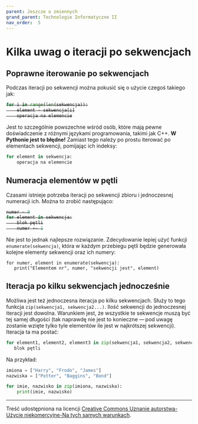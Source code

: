 ```yaml
---
parent: Jeszcze o zmiennych
grand_parent: Technologie Informatyczne II
nav_order:  5
---
```


# Kilka uwag o iteracji po sekwencjach

## Poprawne iterowanie po sekwencjach

Podczas iteracji po sekwencji można pokusić się o użycie czegoś takiego jak:

<div style="text-decoration: line-through;" onmouseover="this.style.textDecoration='none'" onmouseout="this.style.textDecoration='line-through'" markdown="1">

```python
for i in range(len(sekwencja)):
    element = sekwencja[i]
    operacja na elemencie
```

</div>

Jest to szczególnie powszechne wśród osób, które mają pewne doświadczenie z różnymi językami programowania, takimi jak C++. **W Pythonie jest to błędne!** Zamiast tego należy po prostu iterować po elementach sekwencji, pomijając ich indeksy:

```python
for element in sekwencja:
    operacja na elemencie
```

## Numeracja elementów w pętli

Czasami istnieje potrzeba iteracji po sekwencji zbioru i jednoczesnej numeracji ich. Można to zrobić następująco:

<div style="text-decoration: line-through;" onmouseover="this.style.textDecoration='none'" onmouseout="this.style.textDecoration='line-through'" markdown="1">

```python
numer = 0
for element in sekwencja:
    blok pętli
    numer += 1
```

</div>

Nie jest to jednak najlepsze rozwiązanie. Zdecydowanie lepiej użyć funkcji `enumerate(sekwencja)`, która w każdym przebiegu pętli będzie generowała kolejne elementy sekwencji oraz ich numery:

```
for numer, element in enumerate(sekwencja):
   print("Elementem nr", numer, "sekwencji jest", element)
```

## Iteracja po kilku sekwencjach jednocześnie

Możliwa jest też jednoczesna iteracja po kilku sekwencjach. Służy to tego funkcja `zip(sekwencja1, sekwencja2...)`. Ilość sekwencji do jednoczesnej iteracji jest dowolna. Warunkiem jest, że wszystkie te sekwencje muszą być tej samej długości (tak naprawdę nie jest to konieczne — pod uwagę zostanie wzięte tylko tyle elementów ile jest w najkrótszej sekwencji). Iteracja ta ma postać:

```python
for element1, element2, element3 in zip(sekwencja1, sekwencja2, sekwencja3):
   blok pętli
```

Na przykład:

```python
imiona = ["Harry", "Frodo", "James"]
nazwiska = ["Potter", "Baggins", "Bond"]

for imie, nazwisko in zip(imiona, nazwiska):
    print(imie, nazwisko)
```

---

Treść udostępniona na licencji [Creative Commons Uznanie autorstwa-Użycie niekomercyjne-Na tych samych warunkach](https://creativecommons.org/licenses/by-nc-sa/4.0/deed.pl).
